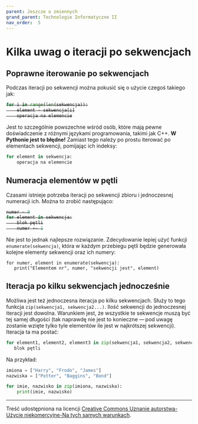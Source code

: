 ```yaml
---
parent: Jeszcze o zmiennych
grand_parent: Technologie Informatyczne II
nav_order:  5
---
```


# Kilka uwag o iteracji po sekwencjach

## Poprawne iterowanie po sekwencjach

Podczas iteracji po sekwencji można pokusić się o użycie czegoś takiego jak:

<div style="text-decoration: line-through;" onmouseover="this.style.textDecoration='none'" onmouseout="this.style.textDecoration='line-through'" markdown="1">

```python
for i in range(len(sekwencja)):
    element = sekwencja[i]
    operacja na elemencie
```

</div>

Jest to szczególnie powszechne wśród osób, które mają pewne doświadczenie z różnymi językami programowania, takimi jak C++. **W Pythonie jest to błędne!** Zamiast tego należy po prostu iterować po elementach sekwencji, pomijając ich indeksy:

```python
for element in sekwencja:
    operacja na elemencie
```

## Numeracja elementów w pętli

Czasami istnieje potrzeba iteracji po sekwencji zbioru i jednoczesnej numeracji ich. Można to zrobić następująco:

<div style="text-decoration: line-through;" onmouseover="this.style.textDecoration='none'" onmouseout="this.style.textDecoration='line-through'" markdown="1">

```python
numer = 0
for element in sekwencja:
    blok pętli
    numer += 1
```

</div>

Nie jest to jednak najlepsze rozwiązanie. Zdecydowanie lepiej użyć funkcji `enumerate(sekwencja)`, która w każdym przebiegu pętli będzie generowała kolejne elementy sekwencji oraz ich numery:

```
for numer, element in enumerate(sekwencja):
   print("Elementem nr", numer, "sekwencji jest", element)
```

## Iteracja po kilku sekwencjach jednocześnie

Możliwa jest też jednoczesna iteracja po kilku sekwencjach. Służy to tego funkcja `zip(sekwencja1, sekwencja2...)`. Ilość sekwencji do jednoczesnej iteracji jest dowolna. Warunkiem jest, że wszystkie te sekwencje muszą być tej samej długości (tak naprawdę nie jest to konieczne — pod uwagę zostanie wzięte tylko tyle elementów ile jest w najkrótszej sekwencji). Iteracja ta ma postać:

```python
for element1, element2, element3 in zip(sekwencja1, sekwencja2, sekwencja3):
   blok pętli
```

Na przykład:

```python
imiona = ["Harry", "Frodo", "James"]
nazwiska = ["Potter", "Baggins", "Bond"]

for imie, nazwisko in zip(imiona, nazwiska):
    print(imie, nazwisko)
```

---

Treść udostępniona na licencji [Creative Commons Uznanie autorstwa-Użycie niekomercyjne-Na tych samych warunkach](https://creativecommons.org/licenses/by-nc-sa/4.0/deed.pl).
